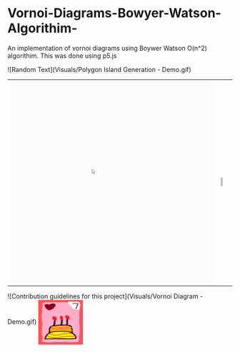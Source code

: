 # Vornoi-Diagrams-Bowyer-Watson-Algorithim-
An implementation of vornoi diagrams using Boywer Watson O(n^2) algorithim.
This was done using p5.js

![Random Text](Visuals/Polygon Island Generation - Demo.gif)
<table>
  <td>
<img align="center" src="Visuals/Polygon Island Generation - Demo.gif">
</td>
  <td>
<img align="center" width=50% height=50% src="Visuals/Lloyd Relaxation - Demo.gif">
</td>
</table>

![Contribution guidelines for this project](Visuals/Vornoi Diagram - Demo.gif)
<img align="center" width="100" height="100" src="Cake.png">

